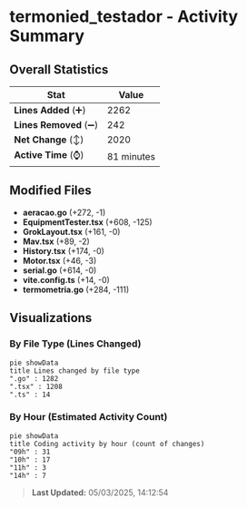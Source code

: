 # termonied_testador - Activity Summary 

## Overall Statistics

| Stat                   | Value                                                             |
| ---------------------- | ----------------------------------------------------------------- |
| **Lines Added** (➕)   | 2262                                          |
| **Lines Removed** (➖) | 242                                        |
| **Net Change** (↕)    | 2020                |
| **Active Time** (⌚)   | 81 minutes |


## Modified Files
- **aeracao.go** (+272, -1)
- **EquipmentTester.tsx** (+608, -125)
- **GrokLayout.tsx** (+161, -0)
- **Mav.tsx** (+89, -2)
- **History.tsx** (+174, -0)
- **Motor.tsx** (+46, -3)
- **serial.go** (+614, -0)
- **vite.config.ts** (+14, -0)
- **termometria.go** (+284, -111)

## Visualizations

### By File Type (Lines Changed)

```mermaid
pie showData
title Lines changed by file type
".go" : 1282
".tsx" : 1208
".ts" : 14
```

### By Hour (Estimated Activity Count)

```mermaid
pie showData
title Coding activity by hour (count of changes)
"09h" : 31
"10h" : 17
"11h" : 3
"14h" : 7
```


> **Last Updated:** 05/03/2025, 14:12:54